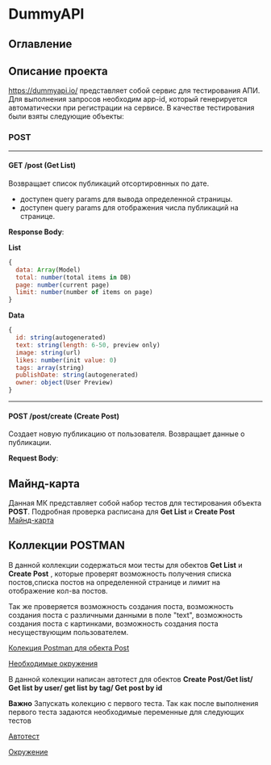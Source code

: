 # DummyAPI

## Оглавление


## Описание проекта
https://dummyapi.io/ представляет собой сервис для тестирования АПИ. Для выполнения запросов необходим app-id, который генерируется автоматически при регистрации на сервисе. 
В качестве тестирования были взяты следующие объекты:
### POST
____
#### GET /post (Get List)
Возвращает список публикаций отсортировнных по дате. 
- доступен query params для вывода определенной страницы.
- доступен query params для отображения числа публикаций на странице.

**Response Body**:

**List**
```javascript
{
  data: Array(Model)
  total: number(total items in DB)
  page: number(current page)
  limit: number(number of items on page)
}
```
**Data**
```javascript
{
  id: string(autogenerated)
  text: string(length: 6-50, preview only)
  image: string(url)
  likes: number(init value: 0)
  tags: array(string)
  publishDate: string(autogenerated)
  owner: object(User Preview)
}
```
____
#### POST /post/create (Create Post)
Создает новую публикацию от пользователя. Возвращает данные о публикации.

**Request Body**:



## Майнд-карта
Данная МК представляет собой набор тестов для тестирования объекта **POST**. Подробная проверка расписана для **Get List** и **Create Post**
[Майнд-карта](https://drive.google.com/file/d/105fVu9zjqIJng1eLJsuv-7nmzJbmWPVF/view?usp=sharing)
## Коллекции POSTMAN

В данной коллекции содержаться мои тесты для обектов **Get List** и **Create Post** , которые проверят возможность получения списка постов,списка постов на определенной странице и лимит на отображение кол-ва постов.

Так же проверяется возможность создания поста, возможность создания поста с различными данными в поле  "text", возможность создания поста с картинками, возможность создания поста несуществующим пользователем. 

[Колекция Postman для обекта Post](https://github.com/Lexzender/DummyAPI/blob/main/Dummy%20API.postman_collection.json)

[Необходимые окружения](https://github.com/Lexzender/DummyAPI/blob/main/local.postman_environment.json)


В данной колекции написан автотест для обектов **Create Post/Get list/ Get list by user/ get list by tag/ Get post by id**

**Важно** Запускать колекцию с первого теста. Так как после выполнения первого теста задаются необходимые переменные для следующих тестов 

[Автотест](https://github.com/Lexzender/DummyAPI/blob/main/Post%20avotest.postman_collection.json)

[Окружение](https://github.com/Lexzender/DummyAPI/blob/main/local.postman_environment.json)
